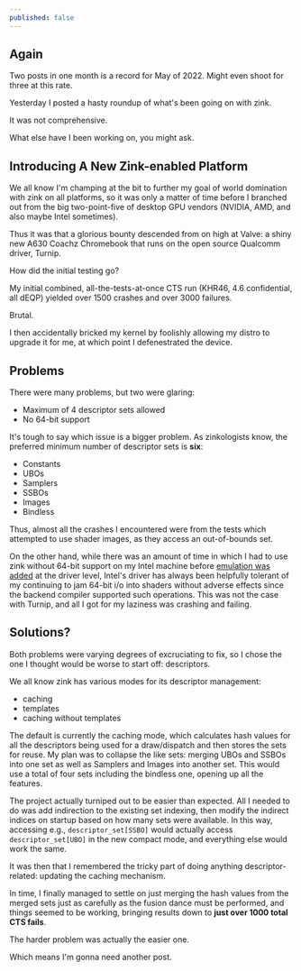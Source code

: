 ```yaml
---
published: false
---
```

## Again

Two posts in one month is a record for May of 2022. Might even shoot for three at this rate.

Yesterday I posted a hasty roundup of what's been going on with zink.

It was not comprehensive.

What else have I been working on, you might ask.

## Introducing A New Zink-enabled Platform
We all know I'm champing at the bit to further my goal of world domination with zink on all platforms, so it was only a matter of time before I branched out from the big two-point-five of desktop GPU vendors (NVIDIA, AMD, and also maybe Intel sometimes).

Thus it was that a glorious bounty descended from on high at Valve: a shiny new A630 Coachz Chromebook that runs on the open source Qualcomm driver, Turnip.

How did the initial testing go?

My initial combined, all-the-tests-at-once CTS run (KHR46, 4.6 confidential, all dEQP) yielded over 1500 crashes and over 3000 failures.

Brutal.

I then accidentally bricked my kernel by foolishly allowing my distro to upgrade it for me, at which point I defenestrated the device.

## Problems
There were many problems, but two were glaring:
* Maximum of 4 descriptor sets allowed
* No 64-bit support

It's tough to say which issue is a bigger problem. As zinkologists know, the preferred minimum number of descriptor sets is **six**:
* Constants
* UBOs
* Samplers
* SSBOs
* Images
* Bindless

Thus, almost all the crashes I encountered were from the tests which attempted to use shader images, as they access an out-of-bounds set.

On the other hand, while there was an amount of time in which I had to use zink without 64-bit support on my Intel machine before [emulation was added](https://gitlab.freedesktop.org/mesa/mesa/-/merge_requests/7329) at the driver level, Intel's driver has always been helpfully tolerant of my continuing to jam 64-bit i/o into shaders without adverse effects since the backend compiler supported such operations. This was not the case with Turnip, and all I got for my laziness was crashing and failing.

## Solutions?
Both problems were varying degrees of excruciating to fix, so I chose the one I thought would be worse to start off: descriptors.

We all know zink has various modes for its descriptor management:
* caching
* templates
* caching without templates

The default is currently the caching mode, which calculates hash values for all the descriptors being used for a draw/dispatch and then stores the sets for reuse. My plan was to collapse the like sets: merging UBOs and SSBOs into one set as well as Samplers and Images into another set. This would use a total of four sets including the bindless one, opening up all the features.

The project actually turniped out to be easier than expected. All I needed to do was add indirection to the existing set indexing, then modify the indirect indices on startup based on how many sets were available. In this way, accessing e.g., `descriptor_set[SSBO]` would actually access `descriptor_set[UBO]` in the new compact mode, and everything else would work the same.

It was then that I remembered the tricky part of doing anything descriptor-related: updating the caching mechanism.

In time, I finally managed to settle on just merging the hash values from the merged sets just as carefully as the fusion dance must be performed, and things seemed to be working, bringing results down to **just over 1000 total CTS fails**.

The harder problem was actually the easier one.

Which means I'm gonna need another post.